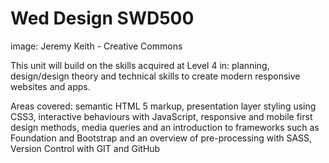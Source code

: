 # Wed Design SWD500

image: Jeremy Keith  - Creative Commons

This unit will build on the skills acquired at Level 4 in: planning, design/design theory and technical skills to create modern responsive websites and apps.

Areas covered: semantic HTML 5 markup, presentation layer styling using CSS3, interactive behaviours with JavaScript, responsive and mobile first design methods, media queries and an introduction to frameworks such as Foundation and Bootstrap and an overview of pre-processing with SASS, Version Control with GIT and GitHub
